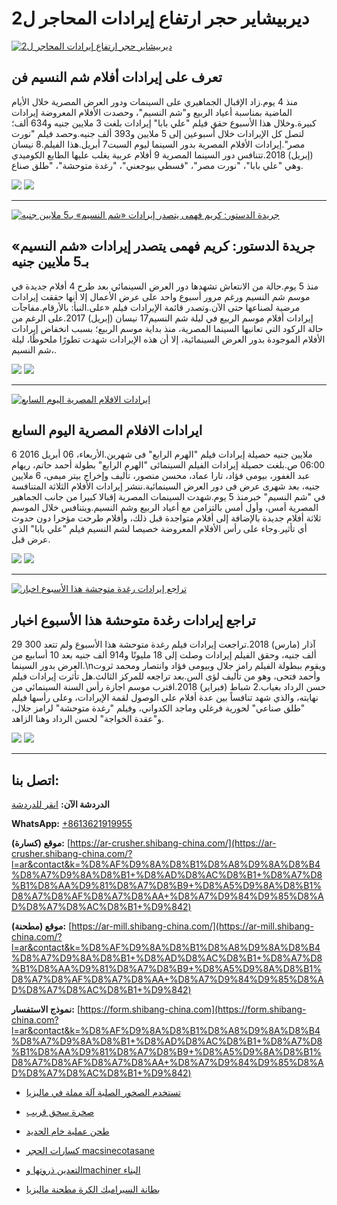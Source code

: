 # ديربيشاير حجر ارتفاع إيرادات المحاجر ل2

<a href="https://swt.shibang-china.com/?l=ar&img&k=%D8%AF%D9%8A%D8%B1%D8%A8%D9%8A%D8%B4%D8%A7%D9%8A%D8%B1+%D8%AD%D8%AC%D8%B1+%D8%A7%D8%B1%D8%AA%D9%81%D8%A7%D8%B9+%D8%A5%D9%8A%D8%B1%D8%A7%D8%AF%D8%A7%D8%AA+%D8%A7%D9%84%D9%85%D8%AD%D8%A7%D8%AC%D8%B1+%D9%842" target="_blank">![ديربيشاير حجر ارتفاع إيرادات المحاجر ل2](http://static.shibang-china.com/all-800x300/121.jpg)</a>

## تعرف على إيرادات أفلام شم النسيم فن
منذ 4 يوم.زاد الإقبال الجماهيري على السينمات ودور العرض المصرية خلال الأيام الماضية بمناسبة أعياد الربيع و&quot;شم النسيم&quot;، وحصدت الأفلام المعروضة إيرادات كبيرة.وخلال هذا اﻷسبوع حقق فيلم &quot;علي بابا&quot; إيرادات بلغت 3 ملايين جنيه و634 ألف؛ لتصل كل الإيرادات خلال أسبوعين إلى 5 ملايين و393 ألف جنيه.وحصد فيلم &quot;نورت مصر&quot;.إيرادات الأفلام المصرية بدور السينما ليوم السبت7 أبريل.هذا الفيلم.8 نيسان (إبريل) 2018.تتنافس دور السينما المصرية 9 أفلام عربية يغلب عليها الطابع الكوميدي وهي &quot;علي بابا&quot;، &quot;نورت مصر&quot;، &quot;قسطي بيوجعني&quot;، &quot;رغدة متوحشة&quot;، &quot;طلق صناع.


<a href="https://whatsapp.shibangsoft.com/WhatsApp.php" target="_blank" title="WhatsApp">![](http://static.shibang-china.com/icon/whatsapp.png)</a> <a href="https://swt.shibang-china.com/?l=ar&icon&k=%D8%AF%D9%8A%D8%B1%D8%A8%D9%8A%D8%B4%D8%A7%D9%8A%D8%B1+%D8%AD%D8%AC%D8%B1+%D8%A7%D8%B1%D8%AA%D9%81%D8%A7%D8%B9+%D8%A5%D9%8A%D8%B1%D8%A7%D8%AF%D8%A7%D8%AA+%D8%A7%D9%84%D9%85%D8%AD%D8%A7%D8%AC%D8%B1+%D9%842" target="_blank">![](http://static.shibang-china.com/icon/chat-ar.png)</a>

---

<a href="https://swt.shibang-china.com/?l=ar&img&k=%D8%AF%D9%8A%D8%B1%D8%A8%D9%8A%D8%B4%D8%A7%D9%8A%D8%B1+%D8%AD%D8%AC%D8%B1+%D8%A7%D8%B1%D8%AA%D9%81%D8%A7%D8%B9+%D8%A5%D9%8A%D8%B1%D8%A7%D8%AF%D8%A7%D8%AA+%D8%A7%D9%84%D9%85%D8%AD%D8%A7%D8%AC%D8%B1+%D9%842" target="_blank">![جريدة الدستور: كريم فهمى يتصدر إيرادات «شم النسيم» بـ5 ملايين جنيه](http://static.shibang-china.com/all-800x300/411.jpg)</a>

## جريدة الدستور: كريم فهمى يتصدر إيرادات «شم النسيم» بـ5 ملايين جنيه
منذ 5 يوم.حالة من الانتعاش تشهدها دور العرض السينمائي بعد طرح 4 أفلام جديدة في موسم شم النسيم ورغم مرور أسبوع واحد على عرض الأعمال إلا أنها حققت إيرادات مرضية لصناعها حتى الآن.وتصدر قائمة الإيرادات فيلم «على.النبأ: بالأرقام.مفاجآت إيرادات أفلام موسم الربيع في ليلة شم النسيم17 نيسان (إبريل) 2017.على الرغم من حالة الركود التي تعانيها السينما المصرية، منذ بداية موسم الربيع؛ بسبب انخفاض إيرادات الأفلام الموجودة بدور العرض السينمائية، إلا أن هذه الإيرادات شهدت تطورًا ملحوظًا، ليلة شم النسيم،.


<a href="https://whatsapp.shibangsoft.com/WhatsApp.php" target="_blank" title="WhatsApp">![](http://static.shibang-china.com/icon/whatsapp.png)</a> <a href="https://swt.shibang-china.com/?l=ar&icon&k=%D8%AF%D9%8A%D8%B1%D8%A8%D9%8A%D8%B4%D8%A7%D9%8A%D8%B1+%D8%AD%D8%AC%D8%B1+%D8%A7%D8%B1%D8%AA%D9%81%D8%A7%D8%B9+%D8%A5%D9%8A%D8%B1%D8%A7%D8%AF%D8%A7%D8%AA+%D8%A7%D9%84%D9%85%D8%AD%D8%A7%D8%AC%D8%B1+%D9%842" target="_blank">![](http://static.shibang-china.com/icon/chat-ar.png)</a>

---

<a href="https://swt.shibang-china.com/?l=ar&img&k=%D8%AF%D9%8A%D8%B1%D8%A8%D9%8A%D8%B4%D8%A7%D9%8A%D8%B1+%D8%AD%D8%AC%D8%B1+%D8%A7%D8%B1%D8%AA%D9%81%D8%A7%D8%B9+%D8%A5%D9%8A%D8%B1%D8%A7%D8%AF%D8%A7%D8%AA+%D8%A7%D9%84%D9%85%D8%AD%D8%A7%D8%AC%D8%B1+%D9%842" target="_blank">![ايرادات الافلام المصرية اليوم السابع](http://static.shibang-china.com/all-800x300/171.jpg)</a>

## ايرادات الافلام المصرية اليوم السابع
6 ملايين جنيه حصيلة إيرادات فيلم &quot;الهرم الرابع&quot; فى شهرين.الأربعاء، 06 أبريل 2016 06:00 ص.بلغت حصيلة إيرادات الفيلم السينمائى &quot;الهرم الرابع&quot; بطولة أحمد حاتم، ريهام عبد الغفور، بيومى فؤاد، تارا عماد، محسن منصور، تأليف وإخراج بيتر ميمى، 6 ملايين جنيه، بعد شهرى عرض فى دور العرض السينمائية.ننشر إيرادات الأفلام الثلاثة المتنافسة في &quot;شم النسيم&quot; خبرمنذ 5 يوم.شهدت السينمات المصرية إقبالا كبيرا من جانب الجماهير المصرية أمس، وأول أمس بالتزامن مع أعياد الربيع وشم النسيم.ويتنافس خلال الموسم ثلاثة أفلام جديدة بالإضافة إلى أفلام متواجدة قبل ذلك، وأفلام طرحت مؤخرا دون حدوث أي تأثير.وجاء على رأس الأفلام المعروضة خصيصا لشم النسيم فيلم &quot;علي بابا&quot; الذي عرض قبل.


<a href="https://whatsapp.shibangsoft.com/WhatsApp.php" target="_blank" title="WhatsApp">![](http://static.shibang-china.com/icon/whatsapp.png)</a> <a href="https://swt.shibang-china.com/?l=ar&icon&k=%D8%AF%D9%8A%D8%B1%D8%A8%D9%8A%D8%B4%D8%A7%D9%8A%D8%B1+%D8%AD%D8%AC%D8%B1+%D8%A7%D8%B1%D8%AA%D9%81%D8%A7%D8%B9+%D8%A5%D9%8A%D8%B1%D8%A7%D8%AF%D8%A7%D8%AA+%D8%A7%D9%84%D9%85%D8%AD%D8%A7%D8%AC%D8%B1+%D9%842" target="_blank">![](http://static.shibang-china.com/icon/chat-ar.png)</a>

---

<a href="https://swt.shibang-china.com/?l=ar&img&k=%D8%AF%D9%8A%D8%B1%D8%A8%D9%8A%D8%B4%D8%A7%D9%8A%D8%B1+%D8%AD%D8%AC%D8%B1+%D8%A7%D8%B1%D8%AA%D9%81%D8%A7%D8%B9+%D8%A5%D9%8A%D8%B1%D8%A7%D8%AF%D8%A7%D8%AA+%D8%A7%D9%84%D9%85%D8%AD%D8%A7%D8%AC%D8%B1+%D9%842" target="_blank">![تراجع إيرادات رغدة متوحشة هذا الأسبوع اخبار](http://static.shibang-china.com/all-800x300/1495.jpg)</a>

## تراجع إيرادات رغدة متوحشة هذا الأسبوع اخبار
29 آذار (مارس) 2018.تراجعت إيرادات فيلم رغدة متوحشة هذا الأسبوع ولم تتعد 300 ألف جنيه، وحقق الفيلم إيرادات وصلت إلى 18 مليونًا و914 ألف جنيه بعد 10 أسابيع من العرض بدور السينما.\nويقوم ببطولة الفيلم رامز جلال وبيومى فؤاد وانتصار ومحمد ثروت وأحمد فتحى، وهو من تأليف لؤى الس.بعد تراجعه للمركز الثالث.هل تأثرت إيرادات فيلم حسن الرداد بغياب.2 شباط (فبراير) 2018.اقترب موسم اجازة رأس السنة السينمائي من نهايته، والذي شهد تنافساً بين عدة أفلام على الوصول لقمة الإيرادات، وعلى رأسها فيلم &quot;طلق صناعي&quot; لحورية فرغلي وماجد الكدواني، وفيلم &quot;رغدة متوحشة&quot; لرامز جلال، و&quot;عقدة الخواجة&quot; لحسن الرداد وهنا الزاهد.


<a href="https://whatsapp.shibangsoft.com/WhatsApp.php" target="_blank" title="WhatsApp">![](http://static.shibang-china.com/icon/whatsapp.png)</a> <a href="https://swt.shibang-china.com/?l=ar&icon&k=%D8%AF%D9%8A%D8%B1%D8%A8%D9%8A%D8%B4%D8%A7%D9%8A%D8%B1+%D8%AD%D8%AC%D8%B1+%D8%A7%D8%B1%D8%AA%D9%81%D8%A7%D8%B9+%D8%A5%D9%8A%D8%B1%D8%A7%D8%AF%D8%A7%D8%AA+%D8%A7%D9%84%D9%85%D8%AD%D8%A7%D8%AC%D8%B1+%D9%842" target="_blank">![](http://static.shibang-china.com/icon/chat-ar.png)</a>

---
## اتصل بنا:

**الدردشة الآن:** [انقر للدردشة](https://swt.shibang-china.com?l=ar&contact&k=%D8%AF%D9%8A%D8%B1%D8%A8%D9%8A%D8%B4%D8%A7%D9%8A%D8%B1+%D8%AD%D8%AC%D8%B1+%D8%A7%D8%B1%D8%AA%D9%81%D8%A7%D8%B9+%D8%A5%D9%8A%D8%B1%D8%A7%D8%AF%D8%A7%D8%AA+%D8%A7%D9%84%D9%85%D8%AD%D8%A7%D8%AC%D8%B1+%D9%842)

**WhatsApp:**  [+8613621919955](https://whatsapp.shibangsoft.com/WhatsApp.php)

**موقع (كسارة):** [https://ar-crusher.shibang-china.com/](https://ar-crusher.shibang-china.com/?l=ar&contact&k=%D8%AF%D9%8A%D8%B1%D8%A8%D9%8A%D8%B4%D8%A7%D9%8A%D8%B1+%D8%AD%D8%AC%D8%B1+%D8%A7%D8%B1%D8%AA%D9%81%D8%A7%D8%B9+%D8%A5%D9%8A%D8%B1%D8%A7%D8%AF%D8%A7%D8%AA+%D8%A7%D9%84%D9%85%D8%AD%D8%A7%D8%AC%D8%B1+%D9%842)

**موقع (مطحنة):** [https://ar-mill.shibang-china.com/](https://ar-mill.shibang-china.com/?l=ar&contact&k=%D8%AF%D9%8A%D8%B1%D8%A8%D9%8A%D8%B4%D8%A7%D9%8A%D8%B1+%D8%AD%D8%AC%D8%B1+%D8%A7%D8%B1%D8%AA%D9%81%D8%A7%D8%B9+%D8%A5%D9%8A%D8%B1%D8%A7%D8%AF%D8%A7%D8%AA+%D8%A7%D9%84%D9%85%D8%AD%D8%A7%D8%AC%D8%B1+%D9%842)

**نموذج الاستفسار:** [https://form.shibang-china.com](https://form.shibang-china.com?l=ar&contact&k=%D8%AF%D9%8A%D8%B1%D8%A8%D9%8A%D8%B4%D8%A7%D9%8A%D8%B1+%D8%AD%D8%AC%D8%B1+%D8%A7%D8%B1%D8%AA%D9%81%D8%A7%D8%B9+%D8%A5%D9%8A%D8%B1%D8%A7%D8%AF%D8%A7%D8%AA+%D8%A7%D9%84%D9%85%D8%AD%D8%A7%D8%AC%D8%B1+%D9%842)

* [تستخدم الصخور الصلبة آلة مملة في ماليزيا](../29/%D8%AA%D8%B3%D8%AA%D8%AE%D8%AF%D9%85%20%D8%A7%D9%84%D8%B5%D8%AE%D9%88%D8%B1%20%D8%A7%D9%84%D8%B5%D9%84%D8%A8%D8%A9%20%D8%A2%D9%84%D8%A9%20%D9%85%D9%85%D9%84%D8%A9%20%D9%81%D9%8A%20%D9%85%D8%A7%D9%84%D9%8A%D8%B2%D9%8A%D8%A7.md)

* [صخرة سحق قريب](../29/%D8%B5%D8%AE%D8%B1%D8%A9%20%D8%B3%D8%AD%D9%82%20%D9%82%D8%B1%D9%8A%D8%A8.md)

* [طحن عملية خام الحديد](../26/%D8%B7%D8%AD%D9%86%20%D8%B9%D9%85%D9%84%D9%8A%D8%A9%20%D8%AE%D8%A7%D9%85%20%D8%A7%D9%84%D8%AD%D8%AF%D9%8A%D8%AF.md)

* [كسارات الحجر macsinecotasane](../26/%D9%83%D8%B3%D8%A7%D8%B1%D8%A7%D8%AA%20%D8%A7%D9%84%D8%AD%D8%AC%D8%B1%20macsinecotasane.md)

* [التعدين ذروتها وmachiner البناء](../27/%D8%A7%D9%84%D8%AA%D8%B9%D8%AF%D9%8A%D9%86%20%D8%B0%D8%B1%D9%88%D8%AA%D9%87%D8%A7%20%D9%88machiner%20%D8%A7%D9%84%D8%A8%D9%86%D8%A7%D8%A1.md)

* [بطانة السيراميك الكرة مطحنة ماليزيا](../30/%D8%A8%D8%B7%D8%A7%D9%86%D8%A9%20%D8%A7%D9%84%D8%B3%D9%8A%D8%B1%D8%A7%D9%85%D9%8A%D9%83%20%D8%A7%D9%84%D9%83%D8%B1%D8%A9%20%D9%85%D8%B7%D8%AD%D9%86%D8%A9%20%D9%85%D8%A7%D9%84%D9%8A%D8%B2%D9%8A%D8%A7.md)